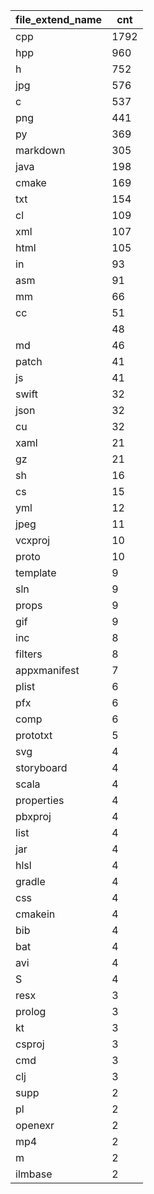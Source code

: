| file_extend_name | cnt  |
|------------------|------|
| cpp              | 1792 |
| hpp              | 960  |
| h                | 752  |
| jpg              | 576  |
| c                | 537  |
| png              | 441  |
| py               | 369  |
| markdown         | 305  |
| java             | 198  |
| cmake            | 169  |
| txt              | 154  |
| cl               | 109  |
| xml              | 107  |
| html             | 105  |
| in               | 93   |
| asm              | 91   |
| mm               | 66   |
| cc               | 51   |
|                  | 48   |
| md               | 46   |
| patch            | 41   |
| js               | 41   |
| swift            | 32   |
| json             | 32   |
| cu               | 32   |
| xaml             | 21   |
| gz               | 21   |
| sh               | 16   |
| cs               | 15   |
| yml              | 12   |
| jpeg             | 11   |
| vcxproj          | 10   |
| proto            | 10   |
| template         | 9    |
| sln              | 9    |
| props            | 9    |
| gif              | 9    |
| inc              | 8    |
| filters          | 8    |
| appxmanifest     | 7    |
| plist            | 6    |
| pfx              | 6    |
| comp             | 6    |
| prototxt         | 5    |
| svg              | 4    |
| storyboard       | 4    |
| scala            | 4    |
| properties       | 4    |
| pbxproj          | 4    |
| list             | 4    |
| jar              | 4    |
| hlsl             | 4    |
| gradle           | 4    |
| css              | 4    |
| cmakein          | 4    |
| bib              | 4    |
| bat              | 4    |
| avi              | 4    |
| S                | 4    |
| resx             | 3    |
| prolog           | 3    |
| kt               | 3    |
| csproj           | 3    |
| cmd              | 3    |
| clj              | 3    |
| supp             | 2    |
| pl               | 2    |
| openexr          | 2    |
| mp4              | 2    |
| m                | 2    |
| ilmbase          | 2    |
